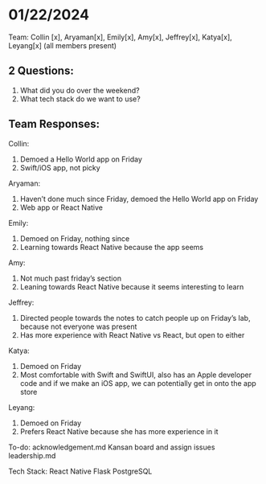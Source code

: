 
# 01/22/2024
Team: Collin [x], Aryaman[x], Emily[x], Amy[x], Jeffrey[x], Katya[x], Leyang[x] 
(all members present)
## 2 Questions:

1. What did you do over the weekend?
2. What tech stack do we want to use?
## Team Responses:

Collin:

1. Demoed a Hello World app on Friday
2. Swift/iOS app, not picky

Aryaman:

1. Haven’t done much since Friday, demoed the Hello World app on Friday
2. Web app or React Native

Emily:

1. Demoed on Friday, nothing since
2. Learning towards React Native because the app seems 

Amy:

1. Not much past friday’s section
2. Leaning towards React Native because it seems interesting to learn

Jeffrey:

1. Directed people towards the notes to catch people up on Friday’s lab, because not everyone was present
2. Has more experience with React Native vs React, but open to either

Katya:

1. Demoed on Friday
2. Most comfortable with Swift and SwiftUI, also has an Apple developer code and if we make an iOS app, we can potentially get in onto the app store

Leyang:

1. Demoed on Friday
2. Prefers React Native because she has more experience in it

To-do:
acknowledgement.md
Kansan board and assign issues
leadership.md

Tech Stack:
React Native
Flask
PostgreSQL
